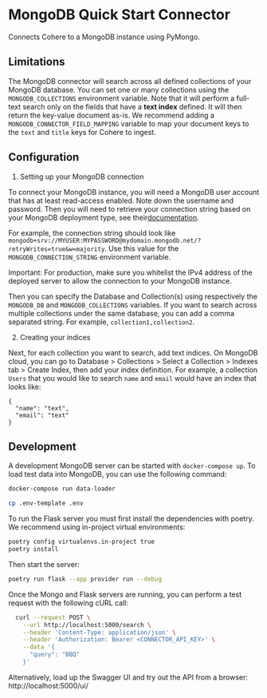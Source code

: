 # MongoDB Quick Start Connector

Connects Cohere to a MongoDB instance using PyMongo.

## Limitations

The MongoDB connector will search across all defined collections of your MongoDB database. You can set one or many collections using the `MONGODB_COLLECTIONS` environment variable. Note that it will perform a full-text search only on the fields that have a **text index** defined. It will then return the key-value document as-is. We recommend adding a `MONGODB_CONNECTOR_FIELD_MAPPING` variable to map your document keys to the `text` and `title` keys for Cohere to ingest.

## Configuration

1. Setting up your MongoDB connection

To connect your MongoDB instance, you will need a MongoDB user account that has at least read-access enabled. Note down the username and password. Then you will need to retrieve your connection string based on your MongoDB deployment type, see their[documentation](https://www.mongodb.com/basics/mongodb-connection-string).

For example, the connection string should look like `mongodb+srv://MYUSER:MYPASSWORD@mydomain.mongodb.net/?retryWrites=true&w=majority`. Use this value for the `MONGODB_CONNECTION_STRING` environment variable.

Important: For production, make sure you whitelist the IPv4 address of the deployed server to allow the connection to your MongoDB instance.

Then you can specify the Database and Collection(s) using respectively the `MONGODB_DB` and `MONGODB_COLLECTIONS` variables. If you want to search across multiple collections under the same database, you can add a comma separated string. For example, `collection1,collection2`.

2. Creating your indices

Next, for each collection you want to search, add text indices. On MongoDB cloud, you can go to Database > Collections > Select a Collection > Indexes tab > Create Index, then add your index definition. For example, a collection `Users` that you would like to search `name` and `email` would have an index that looks like:

```
{
  "name": "text",
  "email": "text"
}
```

## Development

A development MongoDB server can be started with `docker-compose up`. To load test data into MongoDB,
you can use the following command:

```bash
docker-compose run data-loader
```

```bash
cp .env-template .env
```

To run the Flask server you must first install the dependencies with poetry. We recommend using in-project
virtual environments:

```bash
poetry config virtualenvs.in-project true
poetry install
```

Then start the server:

```bash
poetry run flask --app provider run --debug
```

Once the Mongo and Flask servers are running, you can perform a test request with the following cURL call:

```bash
  curl --request POST \
    --url http://localhost:5000/search \
    --header 'Content-Type: application/json' \
    --header 'Authorization: Bearer <CONNECTOR_API_KEY>' \
    --data '{
      "query": "BBQ"
    }'
```

Alternatively, load up the Swagger UI and try out the API from a browser: http://localhost:5000/ui/
